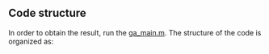 ## Code structure
In order to obtain the result, run the [ga_main.m](https://github.com/fstella97/SoftManipulator/blob/main/Optimal%20pose-stiffness/ga_main.m).
The structure of the code is organized as: 

